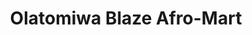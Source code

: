---
title: "Olatomiwa Blaze Afro-Mart"
url: /gravesend/olatomiwa-blaze-afro-mart/
shop: convenience
---